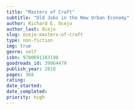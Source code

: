 ```yaml
---
title: "Masters of Craft"
subtitle: "Old Jobs in the New Urban Economy"
author: Richard E. Ocejo
author_last: Ocejo
slug: ocejo-masters-of-craft
type: non-fiction
img: true
genre: self
isbn: 9780691183190
goodreads_id: 39964479
publish_year: 2018
pages: 368
rating: 
date_started:
date_completed:
priority: high
---
```

